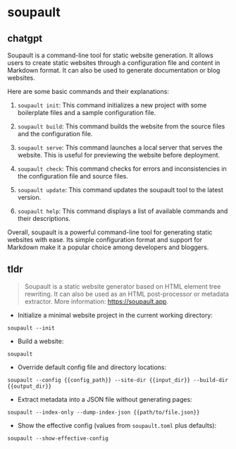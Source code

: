 # soupault 
## chatgpt 
Soupault is a command-line tool for static website generation. It allows users to create static websites through a configuration file and content in Markdown format. It can also be used to generate documentation or blog websites. 

Here are some basic commands and their explanations:

1. `soupault init`: This command initializes a new project with some boilerplate files and a sample configuration file. 

2. `soupault build`: This command builds the website from the source files and the configuration file. 

3. `soupault serve`: This command launches a local server that serves the website. This is useful for previewing the website before deployment. 

4. `soupault check`: This command checks for errors and inconsistencies in the configuration file and source files. 

5. `soupault update`: This command updates the soupault tool to the latest version. 

6. `soupault help`: This command displays a list of available commands and their descriptions. 

Overall, soupault is a powerful command-line tool for generating static websites with ease. Its simple configuration format and support for Markdown make it a popular choice among developers and bloggers. 

## tldr 
 
> Soupault is a static website generator based on HTML element tree rewriting.
> It can also be used as an HTML post-processor or metadata extractor.
> More information: <https://soupault.app>.

- Initialize a minimal website project in the current working directory:

`soupault --init`

- Build a website:

`soupault`

- Override default config file and directory locations:

`soupault --config {{config_path}} --site-dir {{input_dir}} --build-dir {{output_dir}}`

- Extract metadata into a JSON file without generating pages:

`soupault --index-only --dump-index-json {{path/to/file.json}}`

- Show the effective config (values from `soupault.toml` plus defaults):

`soupault --show-effective-config`
